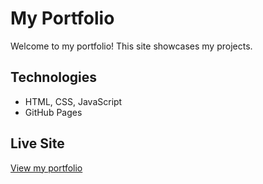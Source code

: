 # My Portfolio

Welcome to my portfolio! This site showcases my projects.

## Technologies
- HTML, CSS, JavaScript
- GitHub Pages

## Live Site
[View my portfolio](https://Hai28-ship.github.io/Haime/)
